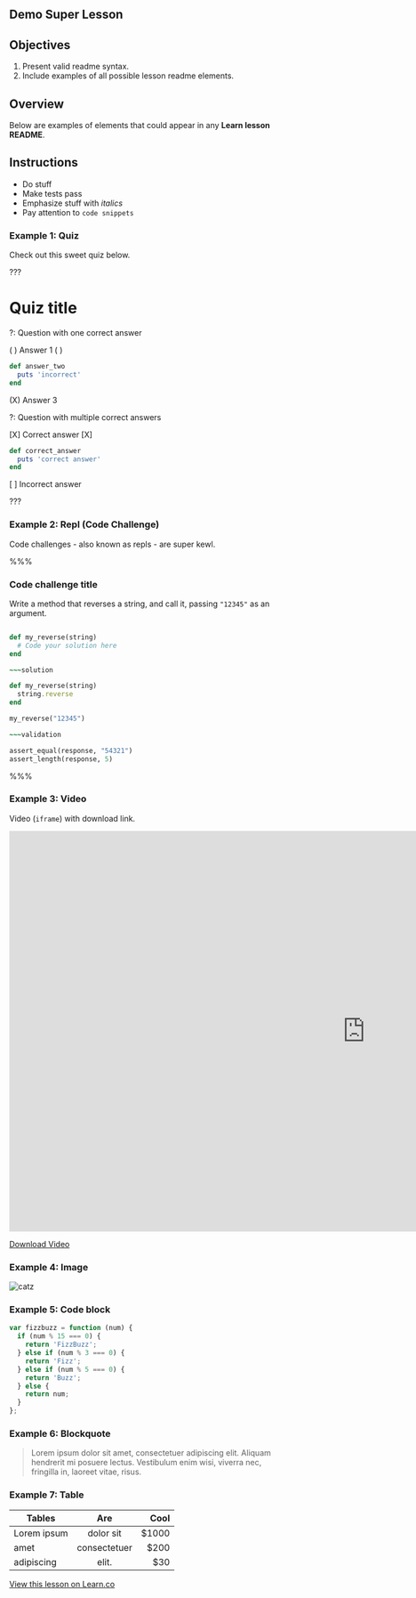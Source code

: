 ## Demo Super Lesson

## Objectives

1. Present valid readme syntax.
2. Include examples of all possible lesson readme elements.

## Overview

Below are examples of elements that could appear in any **Learn lesson README**.

## Instructions

* Do stuff
* Make tests pass
* Emphasize stuff with _italics_
* Pay attention to `code snippets`

### Example 1: Quiz

Check out this sweet quiz below.

???

# Quiz title

?: Question with one correct answer

( ) Answer 1
( )
```ruby
def answer_two
  puts 'incorrect'
end
```
(X) Answer 3

?: Question with multiple correct answers

[X] Correct answer
[X]
```ruby
def correct_answer
  puts 'correct answer'
end
```
[ ] Incorrect answer

???

### Example 2: Repl (Code Challenge)

Code challenges - also known as repls - are super kewl.

%%%

### Code challenge title

Write a method that reverses a string, and call it, passing `"12345"` as an argument.

~~~ruby

def my_reverse(string)
  # Code your solution here
end

~~~solution

def my_reverse(string)
  string.reverse
end

my_reverse("12345")

~~~validation

assert_equal(response, "54321")
assert_length(response, 5)

~~~

%%%

### Example 3: Video

Video (`iframe`) with download link.

<iframe width="1280" height="720" src="https://www.youtube.com/embed/uxANgIcjmQg?rel=0&amp;showinfo=0&html5=1" frameborder="0" allowfullscreen></iframe>

[Download Video](http://flatiron-videos.s3.amazonaws.com/ironboard/welcome%20to%20the%20shell.mp4)

### Example 4: Image

![catz](https://after-school-assets.s3.amazonaws.com/cat.gif "CATZ")

### Example 5: Code block

```javascript
var fizzbuzz = function (num) {
  if (num % 15 === 0) {
    return 'FizzBuzz';
  } else if (num % 3 === 0) {
    return 'Fizz';
  } else if (num % 5 === 0) {
    return 'Buzz';
  } else {
    return num;
  }
};
```

### Example 6: Blockquote

> Lorem ipsum dolor sit amet, consectetuer adipiscing elit. 
> Aliquam hendrerit mi posuere lectus.
> Vestibulum enim wisi, viverra nec, fringilla in, laoreet vitae, risus.

### Example 7: Table

| Tables        | Are           | Cool  |
| ------------- |:-------------:| -----:|
| Lorem ipsum   | dolor sit     | $1000 |
| amet          | consectetuer  |  $200 |
| adipiscing    | elit.         |   $30 |

<a href='https://learn.co/lessons/demo-super-lesson' data-visibility='hidden'>View this lesson on Learn.co</a>
